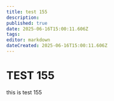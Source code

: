 ```yaml
---
title: test 155
description: 
published: true
date: 2025-06-16T15:00:11.606Z
tags: 
editor: markdown
dateCreated: 2025-06-16T15:00:11.606Z
---
```


# TEST 155
this is test 155
